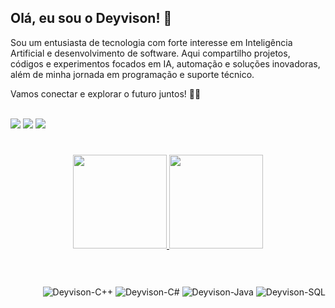 <div style="display: inline_block"></div>

## Olá, eu sou o Deyvison! 👋

Sou um entusiasta de tecnologia com forte interesse em Inteligência Artificial e desenvolvimento de software. Aqui compartilho projetos, códigos e experimentos focados em IA, automação e soluções inovadoras, além de minha jornada em programação e suporte técnico.

Vamos conectar e explorar o futuro juntos! 🤖🚀

<div> <br>
  <a href="https://instagram.com/deyvisonogueira" target="_blank"><img src="https://img.shields.io/badge/-Instagram-%23E4405F?style=for-the-badge&logo=instagram&logoColor=white" target="_blank"></a>
  <a href="mailto:deyvisonogueira@gmail.com"><img src="https://img.shields.io/badge/-Gmail-%23333?style=for-the-badge&logo=outlook&logoColor=white" target="_blank"></a>
  <a href="https://www.linkedin.com/in/deyvisonogueira/" target="_blank"><img src="https://img.shields.io/badge/-LinkedIn-%230077B5?style=for-the-badge&logo=linkedin&logoColor=white" target="_blank"></a>
</div>

#

<div align="center">
  <a href="https://github.com/deyvisonogueira">
    <img height="150em" src="https://github-readme-stats.vercel.app/api?username=deyvisonogueira&show_icons=true&theme=react&include_all_commits=true&count_private=true"/>
    <img height="150em" src="https://github-readme-stats.vercel.app/api/top-langs/?username=deyvisonogueira&layout=compact&langs_count=7&theme=react"/>
  </a>
</div>

#

<div align="right" style="display: inline_block"><br>
  <img align="center" alt="Deyvison-C++" src="https://img.shields.io/badge/C%2B%2B-00599C?style=for-the-badge&logo=c%2B%2B&logoColor=white">
  <img align="center" alt="Deyvison-C#" src="https://img.shields.io/badge/C%23-239120?style=for-the-badge&logo=c-sharp&logoColor=white">
  <img align="center" alt="Deyvison-Java" src="https://img.shields.io/badge/Java-ED8B00?style=for-the-badge&logo=java&logoColor=white"> 
  <img align="center" alt="Deyvison-SQL" src="https://img.shields.io/badge/MySQL-00000F?style=for-the-badge&logo=mysql&logoColor=white">
</div>
